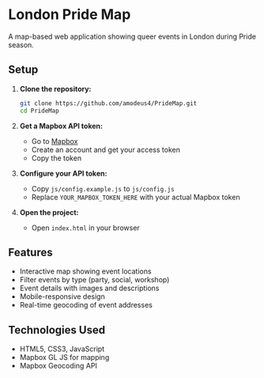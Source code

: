 # London Pride Map

A map-based web application showing queer events in London during Pride season.

## Setup

1. **Clone the repository:**

   ```bash
   git clone https://github.com/amodeus4/PrideMap.git
   cd PrideMap
   ```

2. **Get a Mapbox API token:**

   - Go to [Mapbox](https://account.mapbox.com/)
   - Create an account and get your access token
   - Copy the token

3. **Configure your API token:**

   - Copy `js/config.example.js` to `js/config.js`
   - Replace `YOUR_MAPBOX_TOKEN_HERE` with your actual Mapbox token

4. **Open the project:**
   - Open `index.html` in your browser

## Features

- Interactive map showing event locations
- Filter events by type (party, social, workshop)
- Event details with images and descriptions
- Mobile-responsive design
- Real-time geocoding of event addresses

## Technologies Used

- HTML5, CSS3, JavaScript
- Mapbox GL JS for mapping
- Mapbox Geocoding API
